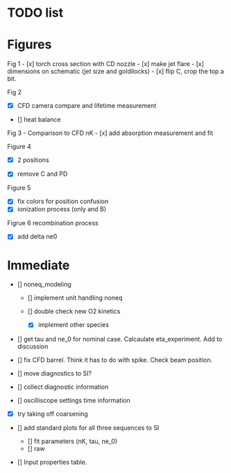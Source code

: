 # TODO list 

# Figures 

Fig 1 
    - [x] torch cross section with CD nozzle 
    - [x] make jet flare
    - [x] dimensions on schematic (jet size and goldilocks)
    - [x] flip C, crop the top a bit. 

Fig 2

 - [x] CFD camera compare  and lifetime measurement
 - [] heat balance 

Fig 3 - 
    Comparison to CFD nK
    - [x] add absorption measurement and fit

Figure 4
- [x] 2 positions 
- [x] remove C and PD


Figure 5 
- [x] fix colors for position confusion
- [x] ionization process (only and B)

Figrue 6
recombination process 

- [x] add delta ne0


# Immediate

- [] noneq_modeling
    - [] implement unit handling noneq

    - [] double check new O2 kinetics
        - [x] implement other species


- [] get tau and ne_0 for nominal case. Calcaulate eta_experiment. Add to discussion

- [] fix CFD barrel. Think it has to do with spike. Check beam position. 

- [] move diagnostics to SI?

- [] collect diagnostic information
 - [] oscilliscope settings time information
  - [x] try taking off coarsening

- [] add standard plots for all three sequences to SI
    - [] fit parameters (nK, tau, ne_0)
    - [] raw 

- [] Input properties table. 